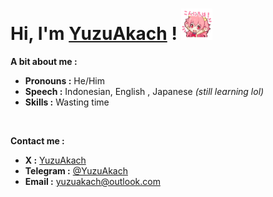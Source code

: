 # Hi, I'm [YuzuAkach](https://yuzuakach.vercel.app) ! <img src="/assets/image/Airi 03_st.ayaka.one.png" width="50" height="50">

**A bit about me :**

* **Pronouns :** He/Him
* **Speech :** Indonesian, English , Japanese _(still learning lol)_
* **Skills :** Wasting time

<br>

**Contact me :**

* **X :** [YuzuAkach](https://x.com/YuzuAkach)
* **Telegram :** [@YuzuAkach](https://Telegram.me/YuzuAkach)
* **Email :** [yuzuakach@outlook.com](mailto:yuzuakach@outlook.com)